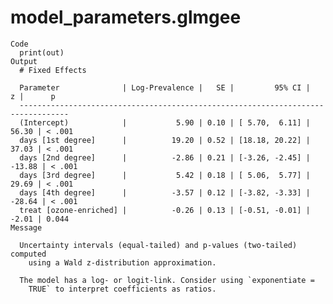 # model_parameters.glmgee

    Code
      print(out)
    Output
      # Fixed Effects
      
      Parameter              | Log-Prevalence |   SE |         95% CI |      z |      p
      ---------------------------------------------------------------------------------
      (Intercept)            |           5.90 | 0.10 | [ 5.70,  6.11] |  56.30 | < .001
      days [1st degree]      |          19.20 | 0.52 | [18.18, 20.22] |  37.03 | < .001
      days [2nd degree]      |          -2.86 | 0.21 | [-3.26, -2.45] | -13.88 | < .001
      days [3rd degree]      |           5.42 | 0.18 | [ 5.06,  5.77] |  29.69 | < .001
      days [4th degree]      |          -3.57 | 0.12 | [-3.82, -3.33] | -28.64 | < .001
      treat [ozone-enriched] |          -0.26 | 0.13 | [-0.51, -0.01] |  -2.01 | 0.044 
    Message
      
      Uncertainty intervals (equal-tailed) and p-values (two-tailed) computed
        using a Wald z-distribution approximation.
      
      The model has a log- or logit-link. Consider using `exponentiate =
        TRUE` to interpret coefficients as ratios.

